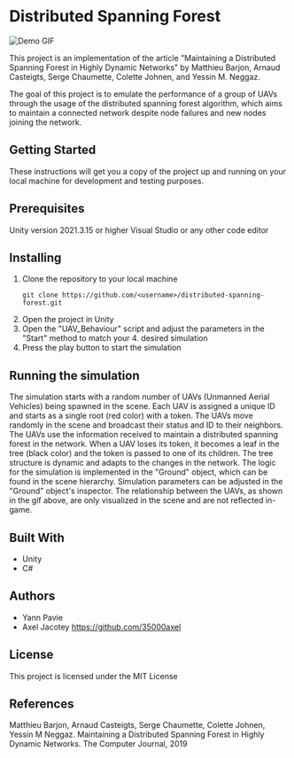 # Distributed Spanning Forest
![Demo GIF](demo.gif)

This project is an implementation of the article "Maintaining a Distributed Spanning Forest in Highly Dynamic Networks" by Matthieu Barjon, Arnaud Casteigts, Serge Chaumette,
Colette Johnen, and Yessin M. Neggaz.

The goal of this project is to emulate the performance of a group of UAVs through the usage of the distributed spanning forest algorithm, which aims to maintain a connected network despite node failures and new nodes joining the network.

## Getting Started
These instructions will get you a copy of the project up and running on your local machine for development and testing purposes.

## Prerequisites
Unity version 2021.3.15 or higher
Visual Studio or any other code editor

## Installing
1. Clone the repository to your local machine
    ```
    git clone https://github.com/<username>/distributed-spanning-forest.git
    ```
2. Open the project in Unity
3. Open the "UAV_Behaviour" script and adjust the parameters in the "Start" method to match your 4. desired simulation
5. Press the play button to start the simulation

## Running the simulation
The simulation starts with a random number of UAVs (Unmanned Aerial Vehicles) being spawned in the scene. Each UAV is assigned a unique ID and starts as a single root (red color) with a token. The UAVs move randomly in the scene and broadcast their status and ID to their neighbors.
The UAVs use the information received to maintain a distributed spanning forest in the network. When a UAV loses its token, it becomes a leaf in the tree (black color) and the token is passed to one of its children. The tree structure is dynamic and adapts to the changes in the network.
The logic for the simulation is implemented in the "Ground" object, which can be found in the scene hierarchy. Simulation parameters can be adjusted in the "Ground" object's inspector. The relationship between the UAVs, as shown in the gif above, are only visualized in the scene and are not reflected in-game.

## Built With
- Unity
- C#

## Authors
* Yann Pavie 
* Axel Jacotey https://github.com/35000axel

## License
This project is licensed under the MIT License

## References
Matthieu Barjon, Arnaud Casteigts, Serge Chaumette, Colette Johnen, Yessin M Neggaz. Maintaining
a Distributed Spanning Forest in Highly Dynamic Networks. The Computer Journal, 2019
